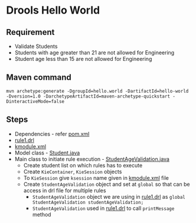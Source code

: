 # Drools Hello World

## Requirement
* Validate Students
* Students with age greater than 21 are not allowed for Engineering
* Student age less than 15 are not allowed for Engineering

## Maven command
```
mvn archetype:generate -DgroupId=hello.world -DartifactId=hello-world -Dversion=1.0 -DarchetypeArtifactId=maven-archetype-quickstart -DinteractiveMode=false
```

## Steps
* Dependencies - refer [pom.xml](pom.xml)
* [rule1.drl](src/main/resources/rules/rule1.drl)
* [kmodule.xml](src/main/resources/META-INF/kmodule.xml)
* Model class - [Student.java](src/main/java/hello/world/model/Student.java)
* Main class to initiate rule execution - [StudentAgeValidation.java](src/main/java/hello/world/StudentAgeValidation.java)
	* Create student list on which rules has to execute
	* Create `KieContainer`, `KieSession` objects
	* To `KieSession` give `ksession` name given in [kmodule.xml](src/main/resources/META-INF/kmodule.xml) file
	* Create `StudentAgeValidation` object and set at `global` so that can be access in drl file for multiple rules
		* `StudentAgeValidation` object we are using in [rule1.drl](src/main/resources/rules/rule1.drl) as `global StudentAgeValidation studentAgeValidation;`
		* `StudentAgeValidation` used in [rule1.drl](src/main/resources/rules/rule1.drl) to call `printMessage` method